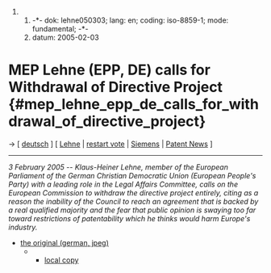 1.  1.  -\*- dok: lehne050303; lang: en; coding: iso-8859-1; mode:
        fundamental; -\*-
    2.  datum: 2005-02-03

# MEP Lehne (EPP, DE) calls for Withdrawal of Directive Project {#mep_lehne_epp_de_calls_for_withdrawal_of_directive_project}

-\> \[ [ deutsch](Lehne050203De "wikilink") \] \[ [
Lehne](KlausHeinerLehneEn "wikilink") \| [ restart
vote](Restart050202En "wikilink") \| [
Siemens](SwpatsiemensEn "wikilink") \| [ Patent
News](SwpatcninoEn "wikilink") \]

------------------------------------------------------------------------

*3 February 2005 \-- Klaus-Heiner Lehne, member of the European
Parliament of the German Christian Democratic Union (European People\'s
Party) with a leading role in the Legal Affairs Committee, calls on the
European Commission to withdraw the directive project entirely, citing
as a reason the inability of the Council to reach an agreement that is
backed by a real qualified majority and the fear that public opinion is
swaying too far toward restrictions of patentability which he thinks
would harm Europe\'s industry.*

-   [the original (german,
    jpeg)](http://www.iveder.de/presseerklaerung.jpg "wikilink")
    -   -   [local
            copy](http://swpat.ffii.org/log/05/lehne0203/presseerklaerung.jpg "wikilink")
